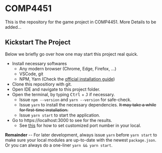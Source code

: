 # COMP4451

This is the repository for the game project in COMP4451. More Details to be added...

## Kickstart The Project

Below we briefly go over how one may start this project real quick.

- Install necessary softwares
  - Any modern browser (Chrome, Edge, Firefox, ...)
  - VSCode, git
  - NPM, Yarn (Check the [official installation guide](https://classic.yarnpkg.com/en/docs/install/#windows-stable))
- Clone this repositiory with git.
- Open IDE and navigate to this project folder.
- Open the terminal, by typing <kbd>Ctrl</kbd> + <kbd>J</kbd> if necessary.
  - Issue `npm --version` and `yarn --version` for safe-check.
  - Issue `yarn` to install the necessary dependencies. ~~It may take a while for first-time installation.~~
  - Issue `yarn start` to start the application.
- Go to https://localhost:3000 to see for the results.
  - See [this](https://www.npmjs.com/package/dotenv-flow) for how to set customized port number in your local.

**Remainder** -- For later development, always issue `yarn` before `yarn start` to make sure your local modules are up-to-date with the newest `package.json`. Or you can always do a one-liner `yarn && yarn start`.
